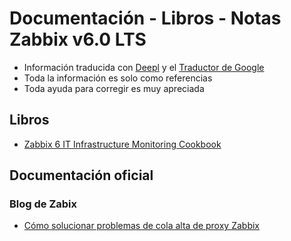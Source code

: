 # Documentación - Libros - Notas Zabbix v6.0 LTS
* Información traducida con [Deepl](https://www.deepl.com/es/translator) y el [Traductor de Google](https://translate.google.com/?hl=es)
* Toda la información es solo como referencias
* Toda ayuda para corregir es muy apreciada

## Libros

* [Zabbix 6 IT Infrastructure Monitoring Cookbook](https://www.packtpub.com/product/zabbix-6-it-infrastructure-monitoring-cookbook-second-edition/9781803246918)

## Documentación oficial
### Blog de Zabix
* [Cómo solucionar problemas de cola alta de proxy Zabbix](https://blog.zabbix.com/how-to-troubleshoot-zabbix-proxy-high-queue/12244/)